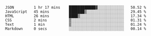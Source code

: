 
<!--START_SECTION:waka-->

```text
JSON         1 hr 17 mins    ████████████▓░░░░░░░░░░░░   50.52 %
JavaScript   45 mins         ███████▒░░░░░░░░░░░░░░░░░   29.45 %
HTML         26 mins         ████▒░░░░░░░░░░░░░░░░░░░░   17.34 %
CSS          2 mins          ▒░░░░░░░░░░░░░░░░░░░░░░░░   01.31 %
Text         1 min           ▒░░░░░░░░░░░░░░░░░░░░░░░░   01.24 %
Markdown     0 secs          ░░░░░░░░░░░░░░░░░░░░░░░░░   00.14 %
```

<!--END_SECTION:waka-->

<!--unk0e-ctrlmd-blitzh-->
